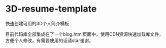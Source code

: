 # 3D-resume-template
快速创建可用的3D个人简介模板


目前代码库全部集成在了一个blog.html页面中，使用CDN资源快速加载库文件，方便个人修改，有需要使用的话请star谢谢。
